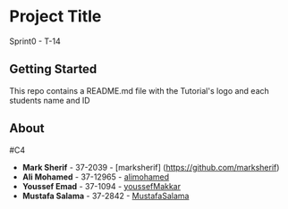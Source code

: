 # Project Title

Sprint0 - T-14

## Getting Started

This repo contains a README.md file with the Tutorial's logo and each students name and ID

## About
#C4
* **Mark Sherif** - 37-2039 - [marksherif] (https://github.com/marksherif)
* **Ali Mohamed** - 37-12965 - [alimohamed](https://github.com/AliMohamedShaltout)
* **Youssef Emad** - 37-1094 - [youssefMakkar](https://github.com/youssefmakkar)
* **Mustafa Salama** - 37-2842 - [MustafaSalama](https://github.com/MustafaSalama)


